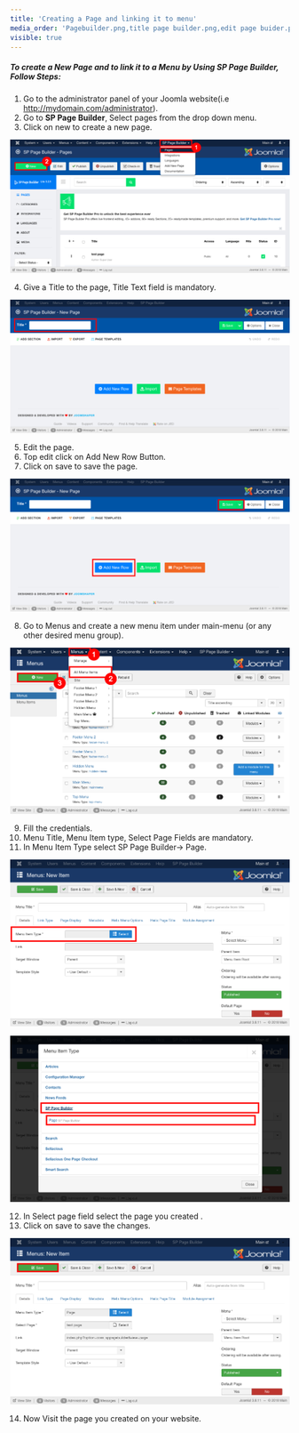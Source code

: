 ```yaml
---
title: 'Creating a Page and linking it to menu'
media_order: 'Pagebuilder.png,title page builder.png,edit page buider.png,addmenupage builder.png,menutypepagebuilder.png,sppagebuilder1.png,savepage buider.png'
visible: true
---
```


##### **To create a New Page and to link it to a Menu by Using SP Page Builder, Follow Steps:**

1. Go to the administrator panel of your Joomla website(i.e http://mydomain.com/administrator).
2. Go to **SP Page Builder**, Select pages from the drop down menu.
3. Click on new to create a new page.

![](Pagebuilder.png)

4. Give a Title to the page, Title Text field is mandatory.

![](title%20page%20builder.png)

5. Edit the page.
6. Top edit click on Add New Row Button.
7. Click on save to save the page.

![](edit%20page%20buider.png)

8. Go to Menus and create a new menu item under main-menu (or any other desired menu group).

![](addmenupage%20builder.png)

9. Fill the credentials.
10. Menu Title, Menu Item type, Select Page Fields are mandatory.
11. In Menu Item Type select SP Page Builder-> Page.

![](menutypepagebuilder.png)

![](sppagebuilder1.png)

12. In Select page field select the page you created .
13. Click on save to save the changes.

![](savepage%20buider.png)

14. Now Visit the page you created on your website.
